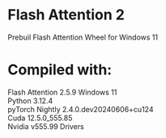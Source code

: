 # Flash Attention 2
Prebuil Flash Attention Wheel for Windows 11

# Compiled with:
Flash Attention 2.5.9
Windows 11\
Python 3.12.4\
pyTorch Nightly 2.4.0.dev20240606+cu124\
Cuda 12.5.0_555.85\
Nvidia v555.99 Drivers
